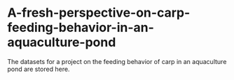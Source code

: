 # A-fresh-perspective-on-carp-feeding-behavior-in-an-aquaculture-pond
The datasets for a project on the feeding behavior of carp in an aquaculture pond are stored here.
